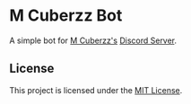 # M Cuberzz Bot

A simple bot for [M Cuberzz's](https://www.youtube.com/c/MCuberzz/videos) [Discord Server](https://discord.gg/nEdppP6fWQ).

## License

This project is licensed under the [MIT License](LICENSE).

